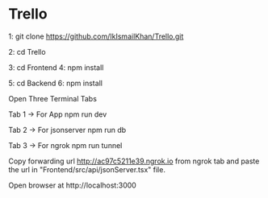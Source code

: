 # Trello



1: git clone https://github.com/IkIsmailKhan/Trello.git

2: cd Trello

3: cd Frontend
4: npm install

5: cd Backend
6: npm install




Open Three Terminal Tabs

Tab 1 -> For App
npm run dev

Tab 2 -> For jsonserver
npm run db

Tab 3 -> For ngrok
npm run tunnel

Copy forwarding url http://ac97c5211e39.ngrok.io from ngrok tab and paste the url in "Frontend/src/api/jsonServer.tsx" file.




Open browser at http://localhost:3000
